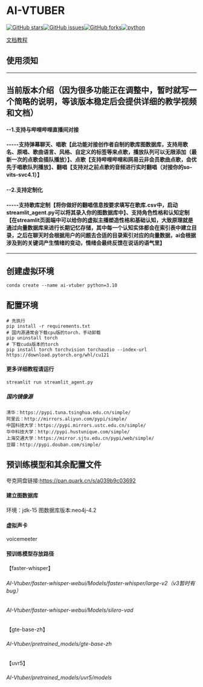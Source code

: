 # AI-VTUBER

<a href="//github.com/whoiswennie/AI-Vtuber/stargazers"><img alt="GitHub stars" src="https://img.shields.io/github/stars/whoiswennie/AI-Vtuber?color=%09%2300BFFF&style=flat-square"></a><a href="//github.com/whoiswennie/AI-Vtuber/issues"><img alt="GitHub issues" src="https://img.shields.io/github/issues/whoiswennie/AI-Vtuber?color=Emerald%20green&style=flat-square"></a><a href="//github.com/whoiswennie/AI-Vtuber/network"><img alt="GitHub forks" src="https://img.shields.io/github/forks/whoiswennie/AI-Vtuber?color=%2300BFFF&style=flat-square"></a><a href="//www.python.org"><img src="https://img.shields.io/badge/python-3.10+-blue.svg" alt="python"></a>



[文档教程](https://www.yuque.com/alipayxxda4itl6o/xgcgm6)


## 使用须知

---
## 当前版本介绍（因为很多功能正在调整中，暂时就写一个简略的说明，等该版本稳定后会提供详细的教学视频和文档）
#### --1.支持与哔哩哔哩直播间对接
#### -----支持弹幕聊天、唱歌【此功能对接创作者自制的歌库图数据库，支持用歌名、原唱、歌曲语言、风格、自定义的标签等来点歌，播放队列可以无限添加（最新一次的点歌会插队播放）】、点歌【支持哔哩哔哩和网易云非会员歌曲点歌，会优先于唱歌队列播放】、翻唱【支持对之前点歌的音频进行实时翻唱（对接你的so-vits-svc4.1）】
#### --2.支持定制化
#### -----支持歌库定制【将你做好的翻唱信息按要求填写在歌库.csv中，启动streamlit_agent.py可以将其录入你的图数据库中】、支持角色性格和认知定制【在streamlit页面端中可以给你的虚拟主播塑造性格和基础认知，大致原理就是通过向量数据库来进行长期记忆存储，其中每一个认知实体都会在索引表中建立目录，之后在聊天时会根据用户的问题去合适的目录索引对应的向量数据，ai会根据涉及到的关键词产生情绪的变动，情绪会最终反馈在说话的语气里】

---

## 创建虚拟环境

```pyth
conda create --name ai-vtuber python=3.10
```

## 配置环境

```pyth
# 先执行
pip install -r requirements.txt
# 国内源通常会下载cpu版的torch，手动卸载
pip uninstall torch
# 下载cuda版本的torch
pip install torch torchvision torchaudio --index-url https://download.pytorch.org/whl/cu121
```

#### 更多详细教程请运行
```pyth
streamlit run streamlit_agent.py
```

##### 国内镜像源
```pyth
清华：https://pypi.tuna.tsinghua.edu.cn/simple/
阿里云：http://mirrors.aliyun.com/pypi/simple/
中国科技大学：https://pypi.mirrors.ustc.edu.cn/simple/
华中科技大学：http://pypi.hustunique.com/simple/
上海交通大学：https://mirror.sjtu.edu.cn/pypi/web/simple/
豆瓣：http://pypi.douban.com/simple/
```

## 预训练模型和其余配置文件
夸克网盘链接:https://pan.quark.cn/s/a039b9c03692

#### 建立图数据库
环境：jdk-15
图数据库版本:neo4j-4.2

#### 虚拟声卡
voicemeeter

#### 预训练模型存放路径

【faster-whisper】

###### AI-Vtuber/faster-whisper-webui/Models/faster-whisper/large-v2（v3暂时有bug）
###### AI-Vtuber/faster-whisper-webui/Models/silero-vad

【gte-base-zh】

###### AI-Vtuber/pretrained_models/gte-base-zh
【uvr5】

###### AI-Vtuber/pretrained_models/uvr5/models